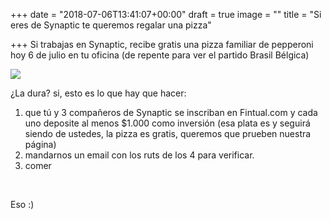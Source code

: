 +++
date = "2018-07-06T13:41:07+00:00"
draft = true
image = ""
title = "Si eres de Synaptic te queremos regalar una pizza"

+++
Si trabajas en Synaptic, recibe gratis una pizza familiar de pepperoni hoy 6 de julio en tu oficina (de repente para ver el partido Brasil Bélgica)

![](/uploads/pizza-1344720_640.jpg)

¿La dura? si, esto es lo que hay que hacer:

1. que tú y 3 compañeros de Synaptic se inscriban en Fintual.com y cada uno deposite al menos $1.000 como inversión (esa plata es y seguirá siendo de ustedes, la pizza es gratis, queremos que prueben nuestra página)
2. mandarnos un email con los ruts de los 4 para verificar.
3. comer 

<br>

Eso :)
